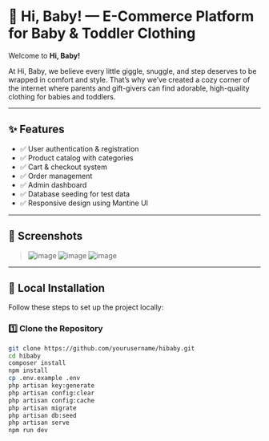 # 👶 Hi, Baby! — E-Commerce Platform for Baby & Toddler Clothing

Welcome to **Hi, Baby!**

At Hi, Baby, we believe every little giggle, snuggle, and step deserves to be wrapped in comfort and style. That’s why we’ve created a cozy corner of the internet where parents and gift-givers can find adorable, high-quality clothing for babies and toddlers.

---

## ✨ Features

- ✅ User authentication & registration
- ✅ Product catalog with categories
- ✅ Cart & checkout system
- ✅ Order management
- ✅ Admin dashboard
- ✅ Database seeding for test data
- ✅ Responsive design using Mantine UI

---

## 📸 Screenshots

> ![image](https://github.com/user-attachments/assets/0975a0c3-b088-4be9-8a70-80df3d87c5fa)
> ![image](https://github.com/user-attachments/assets/3f2b7f17-c807-4fe2-87f4-99acd37a6601)
> ![image](https://github.com/user-attachments/assets/34839c3a-08f6-4976-91e8-0a700a2a9fb9)




---

## 🚀 Local Installation

Follow these steps to set up the project locally:

### 1️⃣ Clone the Repository

```bash
git clone https://github.com/yourusername/hibaby.git
cd hibaby
composer install
npm install
cp .env.example .env
php artisan key:generate
php artisan config:clear
php artisan config:cache
php artisan migrate
php artisan db:seed
php artisan serve
npm run dev

